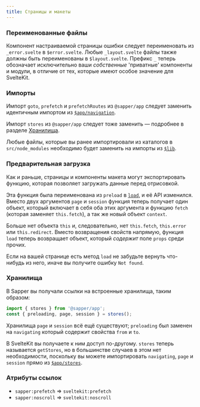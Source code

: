 ```yaml
---
title: Страницы и макеты
---
```


### Переименованные файлы

Компонент настраиваемой страницы ошибки следует переименовать из `_error.svelte` в `$error.svelte`. Любые `_layout.svelte` файлы также должны быть переименованы в `$layout.svelte`. Префикс `_` теперь обозначает исключительно ваши _собственные_ 'приватные' компоненты и модули, в отличие от тех, которые имеют особое значение для SvelteKit.

### Импорты

Импорт `goto`, `prefetch` и `prefetchRoutes` из `@sapper/app` следует заменить идентичным импортом из [`$app/navigation`](/docs#moduli-app-navigation).

Импорт `stores` из `@sapper/app` следует тоже заменить — подробнее в разделе [Хранилища](#straniczy-i-makety-hranilishha).

Любые файлы, которые вы ранее импортировали из каталогов в `src/node_modules` необходимо будет заменить на импорты из [`$lib`](/docs#moduli-lib).

### Предварительная загрузка

Как и раньше, страницы и компоненты макета могут экспортировать функцию, которая позволяет загружать данные перед отрисовкой.

Эта функция была переименована из `preload` в [`load`](/docs#zagruzka-dannyh), и её API изменился. Вместо двух аргументов `page` и `session` функция теперь получает один объект, который включает в себя оба этих аргумента и функцию `fetch` (которая заменяет `this.fetch`), а так же новый объект `context`.

Больше нет объекта `this` и, следовательно, нет `this.fetch`, `this.error` или `this.redirect`. Вместо возвращения свойств напрямую, функция `load` теперь возвращает объект, который _содержит_ поле `props` среди прочих.

Если на вашей странице есть метод `load` не забудьте вернуть что-нибудь из него, иначе вы получите ошибку `Not found`.

### Хранилища

В Sapper вы получали ссылки на встроенные хранилища, таким образом:

```js
import { stores } from '@sapper/app';
const { preloading, page, session } = stores();
```

Хранилища `page` и `session` всё ещё существуют; `preloading` был заменен на `navigating` который содержит свойства `from` и `to`.

В SvelteKit вы получаете к ним доступ по-другому. `stores` теперь называется `getStores`, но в большинстве случаев в этом нет необходимости, поскольку вы можете импортировать `navigating`, `page` и `session` прямо из [`$app/stores`](/docs#moduli-app-stores).

### Атрибуты ссылок

- `sapper:prefetch` => `sveltekit:prefetch`
- `sapper:noscroll` => `sveltekit:noscroll`